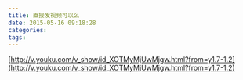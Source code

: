 ```yaml
---
title: 直接发视频可以么
date: 2015-05-16 09:18:28
categories:
tags:
---
```





[http://v.youku.com/v_show/id_XOTMyMjUwMjgw.html?from=y1.7-1.2](http://v.youku.com/v_show/id_XOTMyMjUwMjgw.html?from=y1.7-1.2)
